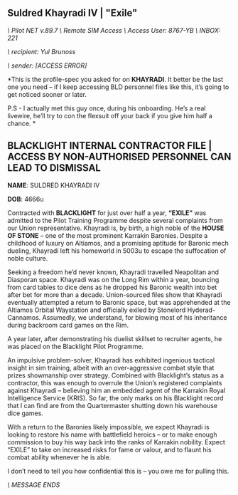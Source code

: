 ## Suldred Khayradi IV | "Exile"

*\\ Pilot NET v.89.7 \\ Remote SIM Access \\ Access User: 8767-YB \\ INBOX: 221*
 
*\\ recipient: Yul Brunoss*

*\\ sender: [ACCESS ERROR]*
 
*This is the profile-spec you asked for on **KHAYRADI**. It better be the last one you need – if I keep accessing BLD personnel files like this, it’s going to get noticed sooner or later.
 
P.S - I actually met this guy once, during his onboarding. He’s a real livewire, he’ll try to con the flexsuit off your back if you give him half a chance. * 
 
 
## BLACKLIGHT INTERNAL CONTRACTOR FILE | ACCESS BY NON-AUTHORISED PERSONNEL CAN LEAD TO DISMISSAL 
 
**NAME**: SULDRED KHAYRADI IV 
 
**DOB**: 4666u
 
Contracted with **BLACKLIGHT** for just over half a year, **“EXILE”** was admitted to the Pilot Training Programme despite several complaints from our Union representative. Khayradi is, by birth, a high noble of the **HOUSE OF STONE** – one of the most prominent Karrakin Baronies. Despite a childhood of luxury on Altiamos, and a promising aptitude for Baronic mech dueling, Khayradi left his homeworld in 5003u to escape the suffocation of noble culture.
 
Seeking a freedom he’d never known, Khayradi travelled Neapolitan and Diasporan space. Khayradi was on the Long Rim within a year, bouncing from card tables to dice dens as he dropped his Baronic wealth into bet after bet for more than a decade. Union-sourced files show that Khayradi eventually attempted a return to Baronic space, but was apprehended at the Altiamos Orbital Waystation and officially exiled by Stonelord Hyderad-Cannamos. Assumedly, we understand, for blowing most of his inheritance during backroom card games on the Rim.  
 
A year later, after demonstrating his duelist skillset to recruiter agents, he was placed on the Blacklight Pilot Programme.
 
An impulsive problem-solver, Khayradi has exhibited ingenious tactical insight in sim training, albeit with an over-aggressive combat style that prizes showmanship over strategy. Combined with Blacklight’s status as a contractor, this was enough to overrule the Union’s registered complaints against Khayradi – believing him an embedded agent of the Karrakin Royal Intelligence Service (KRIS). So far, the only marks on his Blacklight record that I can find are from the Quartermaster shutting down his warehouse dice games.  
 
With a return to the Baronies likely impossible, we expect Khayradi is looking to restore his name with battlefield heroics – or to make enough commission to buy his way back into the ranks of Karrakin nobility. Expect “EXILE” to take on increased risks for fame or valour, and to flaunt his combat ability whenever he is able.  
 
I don’t need to tell you how confidential this is – you owe me for pulling this. 
 
*\\ MESSAGE ENDS*
